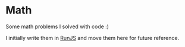 # Math

Some math problems I solved with code :)

I initially write them in [RunJS](https://runjs.app) and move them here for future reference.